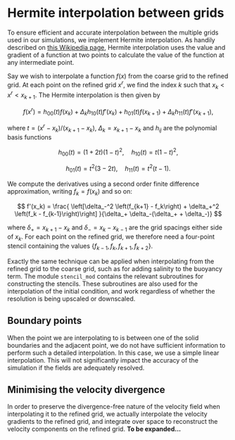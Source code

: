 # Hermite interpolation between grids

To ensure efficient and accurate interpolation between the multiple grids used in our simulations, we implement Hermite interpolation.
As handily described on [this Wikipedia page](https://en.wikipedia.org/wiki/Cubic_Hermite_spline), Hermite interpolation uses the value and gradient of a function at two points to calculate the value of the function at any intermediate point.

Say we wish to interpolate a function $f(x)$ from the coarse grid to the refined grid.
At each point on the refined grid $x^r$, we find the index $k$ such that $x_k < x^r < x_{k+1}$.
The Hermite interpolation is then given by

$$
f(x^r) = h_{00}(t)f(x_k) + \Delta_k h_{10}(t)f'(x_k) + h_{01}(t)f(x_{k+1}) + \Delta_k h_{11}(t)f'(x_{k+1}),
$$

where $t = (x^r-x_k)/(x_{k+1}-x_k)$, $\Delta_k = x_{k+1} - x_k$ and $h_{ij}$ are the polynomial basis functions

$$
h_{00}(t) = (1+2t)(1-t)^2, \quad h_{10}(t) = t(1-t)^2,
$$

$$
h_{01}(t) = t^2(3-2t), \quad h_{11}(t) = t^2(t-1) .
$$

We compute the derivatives using a second order finite difference approximation, writing $f_k = f(x_k)$ and so on:

$$
f'(x_k) = \frac{
    \left[\delta_-^2 \left(f_{k+1} - f_k\right) + \delta_+^2 \left(f_k - f_{k-1}\right)\right]
}{\delta_+ \delta_-(\delta_+ + \delta_-)}
$$

where $\delta_+ = x_{k+1} - x_k$ and $\delta_- = x_k - x_{k-1}$ are the grid spacings either side of $x_k$.
For each point on the refined grid, we therefore need a four-point stencil containing the values $\{f_{k-1}, f_k, f_{k+1}, f_{k+2}\}$.

Exactly the same technique can be applied when interpolating from the refined grid to the coarse grid, such as for adding salinity to the buoyancy term.
The module `stencil_mod` contains the relevant subroutines for constructing the stencils.
These subroutines are also used for the interpolation of the initial condition, and work regardless of whether the resolution is being upscaled or downscaled.

## Boundary points
When the point we are interpolating to is between one of the solid boundaries and the adjacent point, we do not have sufficient information to perform such a detailed interpolation.
In this case, we use a simple linear interpolation.
This will not significantly impact the accuracy of the simulation if the fields are adequately resolved.

## Minimising the velocity divergence

In order to preserve the divergence-free nature of the velocity field when interpolating it to the refined grid, we actually interpolate the velocity gradients to the refined grid, and integrate over space to reconstruct the velocity components on the refined grid.
**To be expanded...**